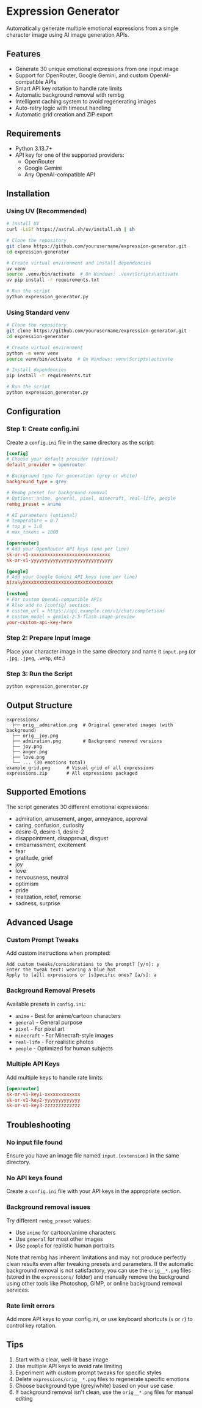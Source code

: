 # Expression Generator

Automatically generate multiple emotional expressions from a single character image using AI image generation APIs.

## Features

- Generate 30 unique emotional expressions from one input image
- Support for OpenRouter, Google Gemini, and custom OpenAI-compatible APIs
- Smart API key rotation to handle rate limits
- Automatic background removal with rembg
- Intelligent caching system to avoid regenerating images
- Auto-retry logic with timeout handling
- Automatic grid creation and ZIP export

## Requirements

- Python 3.13.7+
- API key for one of the supported providers:
  - OpenRouter
  - Google Gemini
  - Any OpenAI-compatible API

## Installation

### Using UV (Recommended)

```bash
# Install UV
curl -LsSf https://astral.sh/uv/install.sh | sh

# Clone the repository
git clone https://github.com/yourusername/expression-generator.git
cd expression-generator

# Create virtual environment and install dependencies
uv venv
source .venv/bin/activate  # On Windows: .venv\Scripts\activate
uv pip install -r requirements.txt

# Run the script
python expression_generator.py
```

### Using Standard venv

```bash
# Clone the repository
git clone https://github.com/yourusername/expression-generator.git
cd expression-generator

# Create virtual environment
python -m venv venv
source venv/bin/activate  # On Windows: venv\Scripts\activate

# Install dependencies
pip install -r requirements.txt

# Run the script
python expression_generator.py
```

## Configuration

### Step 1: Create config.ini

Create a `config.ini` file in the same directory as the script:

```ini
[config]
# Choose your default provider (optional)
default_provider = openrouter

# Background type for generation (grey or white)
background_type = grey

# Rembg preset for background removal
# Options: anime, general, pixel, minecraft, real-life, people
rembg_preset = anime

# AI parameters (optional)
# temperature = 0.7
# top_p = 1.0
# max_tokens = 1000

[openrouter]
# Add your OpenRouter API keys (one per line)
sk-or-v1-xxxxxxxxxxxxxxxxxxxxxxxxxxxxx
sk-or-v1-yyyyyyyyyyyyyyyyyyyyyyyyyyyyyy

[google]
# Add your Google Gemini API keys (one per line)
AIzaSyXXXXXXXXXXXXXXXXXXXXXXXXXXXXXXXXX

[custom]
# For custom OpenAI-compatible APIs
# Also add to [config] section:
# custom_url = https://api.example.com/v1/chat/completions
# custom_model = gemini-2.5-flash-image-preview
your-custom-api-key-here
```

### Step 2: Prepare Input Image

Place your character image in the same directory and name it `input.png` (or `.jpg`, `.jpeg`, `.webp`, etc.)

### Step 3: Run the Script

```bash
python expression_generator.py
```

## Output Structure

```
expressions/
  ├── orig__admiration.png  # Original generated images (with background)
  ├── orig__joy.png
  ├── admiration.png        # Background removed versions
  ├── joy.png
  ├── anger.png
  ├── love.png
  └── ... (30 emotions total)
example_grid.png      # Visual grid of all expressions
expressions.zip       # All expressions packaged
```

## Supported Emotions

The script generates 30 different emotional expressions:

- admiration, amusement, anger, annoyance, approval
- caring, confusion, curiosity
- desire-0, desire-1, desire-2
- disappointment, disapproval, disgust
- embarrassment, excitement
- fear
- gratitude, grief
- joy
- love
- nervousness, neutral
- optimism
- pride
- realization, relief, remorse
- sadness, surprise

## Advanced Usage

### Custom Prompt Tweaks

Add custom instructions when prompted:

```
Add custom tweaks/considerations to the prompt? [y/n]: y
Enter the tweak text: wearing a blue hat
Apply to [a]ll expressions or [s]pecific ones? [a/s]: a
```

### Background Removal Presets

Available presets in `config.ini`:

- `anime` - Best for anime/cartoon characters
- `general` - General purpose
- `pixel` - For pixel art
- `minecraft` - For Minecraft-style images
- `real-life` - For realistic photos
- `people` - Optimized for human subjects

### Multiple API Keys

Add multiple keys to handle rate limits:

```ini
[openrouter]
sk-or-v1-key1-xxxxxxxxxxxxx
sk-or-v1-key2-yyyyyyyyyyyyy
sk-or-v1-key3-zzzzzzzzzzzzz
```

## Troubleshooting

### No input file found

Ensure you have an image file named `input.[extension]` in the same directory.

### No API keys found

Create a `config.ini` file with your API keys in the appropriate section.

### Background removal issues

Try different `rembg_preset` values:
- Use `anime` for cartoon/anime characters
- Use `general` for most other images
- Use `people` for realistic human portraits

Note that rembg has inherent limitations and may not produce perfectly clean results even after tweaking presets and parameters. If the automatic background removal is not satisfactory, you can use the `orig__*.png` files (stored in the `expressions/` folder) and manually remove the background using other tools like Photoshop, GIMP, or online background removal services.

### Rate limit errors

Add more API keys to your config.ini, or use keyboard shortcuts (`s` or `r`) to control key rotation.

## Tips

1. Start with a clear, well-lit base image
2. Use multiple API keys to avoid rate limiting
3. Experiment with custom prompt tweaks for specific styles
4. Delete `expressions/orig__*.png` files to regenerate specific emotions
5. Choose background type (grey/white) based on your use case
6. If background removal isn't clean, use the `orig__*.png` files for manual editing
